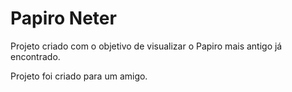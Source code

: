 # Papiro Neter
Projeto criado com o objetivo de visualizar o Papiro mais antigo já encontrado.

Projeto foi criado para um amigo.
